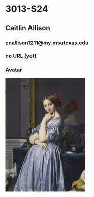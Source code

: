 # 3013-S24
## Caitlin Allison
### cnallison1211@my.msutexas.edu
### no URL (yet)

### Avatar 
<img src="/avatar.jpg" width="50%">
